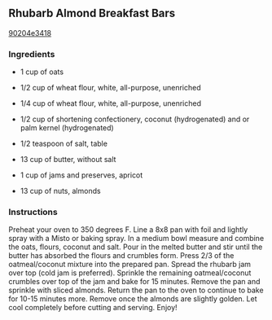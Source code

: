 ## Rhubarb Almond Breakfast Bars

[90204e3418](http://tastykitchen.com/recipes/breakfastbrunch/rhubarb-almond-breakfast-bars/)

### Ingredients

 - 1 cup of oats

 - 1/2 cup of wheat flour, white, all-purpose, unenriched

 - 1/4 cup of wheat flour, white, all-purpose, unenriched

 - 1/2 cup of shortening confectionery, coconut (hydrogenated) and or palm kernel (hydrogenated)

 - 1/2 teaspoon of salt, table

 - 13 cup of butter, without salt

 - 1 cup of jams and preserves, apricot

 - 13 cup of nuts, almonds

### Instructions

Preheat your oven to 350 degrees F. Line a 8x8 pan with foil and lightly spray with a Misto or baking spray. In a medium bowl measure and combine the oats, flours, coconut and salt. Pour in the melted butter and stir until the butter has absorbed the flours and crumbles form. Press 2/3 of the oatmeal/coconut mixture into the prepared pan. Spread the rhubarb jam over top (cold jam is preferred). Sprinkle the remaining oatmeal/coconut crumbles over top of the jam and bake for 15 minutes. Remove the pan and sprinkle with sliced almonds. Return the pan to the oven to continue to bake for 10-15 minutes more. Remove once the almonds are slightly golden. Let cool completely before cutting and serving. Enjoy!